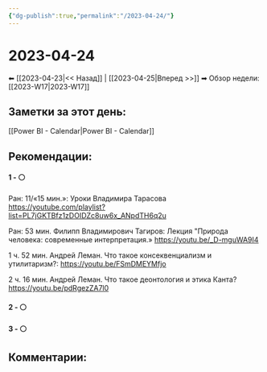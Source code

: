```yaml
---
{"dg-publish":true,"permalink":"/2023-04-24/"}
---
```


# 2023-04-24

⬅  [[2023-04-23\|<<  Назад]] | [[2023-04-25\|Вперед >>]]  ➡
Обзор недели: [[2023-W17\|2023-W17]]


## Заметки за этот день:

[[Power BI - Calendar\|Power BI - Calendar]]

## Рекомендации:

#### 1 - ⚪ 
Ран: 11/«15 мин.»: Уроки Владимира Тарасова
https://youtube.com/playlist?list=PL7jGKTBfz1zDOIDZc8uw6x_ANpdTH6q2u

Ран: 53 мин. Филипп Владимирович Тагиров: Лекция "Природа человека: современные интерпретация.»
https://youtu.be/_D-mguWA9I4

1 ч. 52 мин. Андрей Леман. Что такое консеквенциализм и утилитаризм?:
https://youtu.be/FSmDMEYMfjo

2 ч. 16 мин. Андрей Леман. Что такое деонтология и этика Канта?
https://youtu.be/pdRgezZA7l0



#### 2 - ⚪ 

#### 3 - ⚪ 


## Комментарии:

